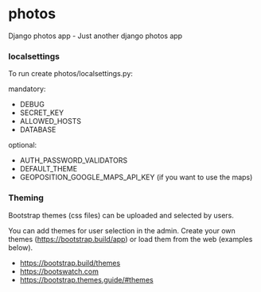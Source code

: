 # photos
Django photos app - Just another django photos app

### localsettings
To run create photos/localsettings.py:

mandatory:
  - DEBUG
  - SECRET_KEY
  - ALLOWED_HOSTS
  - DATABASE

optional: 
  - AUTH_PASSWORD_VALIDATORS
  - DEFAULT_THEME
  - GEOPOSITION_GOOGLE_MAPS_API_KEY (if you want to use the maps)


### Theming

Bootstrap themes (css files) can be uploaded and selected by users. 

You can add themes  for user selection in the admin. Create your own 
themes (https://bootstrap.build/app) or load them from the web 
(examples below).

- https://bootstrap.build/themes
- https://bootswatch.com
- https://bootstrap.themes.guide/#themes